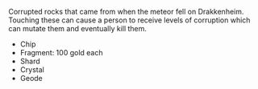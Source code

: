 Corrupted rocks that came from when the meteor fell on Drakkenheim. Touching these can cause a person to receive levels of corruption which can mutate them and eventually kill them.

- Chip
- Fragment: 100 gold each
- Shard
- Crystal
- Geode